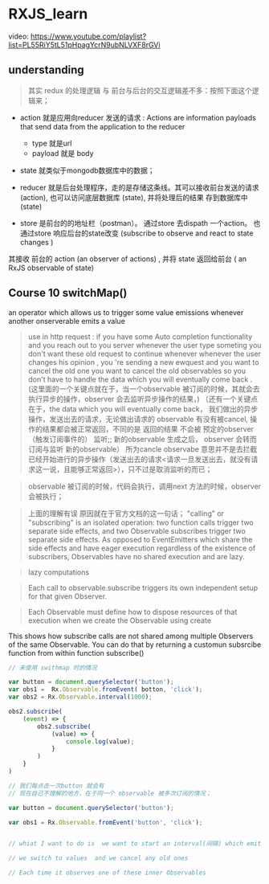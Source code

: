 # RXJS_learn

video: https://www.youtube.com/playlist?list=PL55RiY5tL51pHpagYcrN9ubNLVXF8rGVi

## understanding

> 其实 redux 的处理逻辑 与 前台与后台的交互逻辑差不多：按照下面这个逻辑来；

* action 就是应用向reducer 发送的请求 : Actions are information payloads that send data from the application to the reducer 
    + type 就是url 
    + payload 就是 body

* state 就类似于mongodb数据库中的数据；

* reducer 就是后台处理程序，走的是存储这条线。其可以接收前台发送的请求(action), 也可以访问底层数据库 (state), 并将处理后的结果 存到数据库中(state)

* store 是前台的的地址栏（postman）。 通过store 去dispath 一个action。 也通过store 响应后台的state改变 (subscribe to observe and react to state changes )

其接收 前台的 action (an observer of actions) , 并将 state 返回给前台 ( an RxJS observable of state)  



## Course 10 switchMap() 

an operator which allows us to trigger some value emissions whenever another onserverable emits a value 

>  use in http request : if you have some Auto completion functionality and you reach out to you server whenever the user type someting you don't want these old request to continue whenever whenever the user changes his opinion , you 're sending a new ewquest and you want to cancel the old one you want to cancel the old observables  so you don't have to handle the data which you will eventually come back . (这里面的一个关键点就在于，当一个observable 被订阅的时候，其就会去执行异步的操作，observer 会去监听异步操作的结果，)  （还有一个关键点在于，the data which you will eventually come back， 我们做出的异步操作，发送出去的请求，无论做出请求的 observable 有没有被cancel, 操作的结果都会被正常返回，不同的是 返回的结果 不会被 预定的observer（触发订阅事件的） 监听;;  新的observable 生成之后， observer 会转而 订阅与监听 新的observable）   所为cancle observabe 意思并不是去拦截 已经开始进行的异步操作（发送出去的请求<请求一旦发送出去，就没有请求这一说，且能够正常返回>），只不过是取消监听的而已；

> observable 被订阅的时候，代码会执行，调用next 方法的时候，observer 会被执行；

> 上面的理解有误 原因就在于官方文档的这一句话；
> "calling" or "subscribing" is an isolated operation: two function calls trigger two separate side effects, and two Observable subscribes trigger two separate side effects. As opposed to EventEmitters which share the side effects and have eager execution regardless of the existence of subscribers, Observables have no shared execution and are lazy.
 
> lazy computations 


> Each call to observable.subscribe triggers its own independent setup for that given Observer.

> Each Observable must define how to dispose resources of that execution when we create the Observable using create 
 

This shows how subscribe calls are not shared among multiple Observers of the same Observable. You can do that by returning a customun subsrcibe function from within function subscribe()


```js
// 未使用 swithmap 时的情况

var button = document.querySelector('button');
var obs1 =  Rx.Observable.fromEvent( botton, 'click');
var obs2 = Rx.Observable.interval(1000);

obs2.subscribe(
    (event) => {
        obs2.subscribe(
            (value) => {
                console.log(value);
            }
        )
    }
)

// 我们每点击一次button 就会有
// 现在自己不理解的地方，在于同一个 observable 被多次订阅的情况；

```



```js
var button = document.querySelector('button');

var obs1 = Rx.Observable.fromEvent('button', 'click');


// whiat I want to do is  we want to start an interval(间隔) which emits a new value every x seconds . wheneve i click the button but i want that emitting observable that interval to start over when I click the button again so the old emission the old interval should be conceled   

// we switch to values  and we cancel any old ones 

// Each time it observes one of these inner Observables  


```





